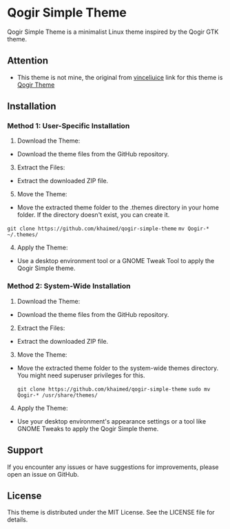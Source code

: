 # Qogir Simple Theme
Qogir Simple Theme is a minimalist Linux theme inspired by the Qogir GTK theme.

## Attention 
- This theme is not mine, the original from [vinceliuice](https://github.com/vinceliuice) link for this theme is [Qogir Theme](https://github.com/vinceliuice/Qogir-theme)

## Installation
### Method 1: User-Specific Installation
 1. Download the Theme:
  - Download the theme files from the GitHub repository.
 3. Extract the Files:
  - Extract the downloaded ZIP file.
 5. Move the Theme:
  - Move the extracted theme folder to the .themes directory in your home folder. If the directory doesn't exist, you can create it.
    
  `git clone https://github.com/khaimed/qogir-simple-theme`
  `mv Qogir-* ~/.themes/`
  
 4. Apply the Theme:
  - Use a desktop environment tool or a GNOME Tweak Tool to apply the Qogir Simple theme.
### Method 2: System-Wide Installation
 1. Download the Theme:
  - Download the theme files from the GitHub repository.
 2. Extract the Files:
  - Extract the downloaded ZIP file.
 3. Move the Theme:
   - Move the extracted theme folder to the system-wide themes directory. You might need superuser privileges for this.

     `git clone https://github.com/khaimed/qogir-simple-theme`
     `sudo mv Qogir-* /usr/share/themes/`
     
 4. Apply the Theme:
  - Use your desktop environment's appearance settings or a tool like GNOME Tweaks to apply the Qogir Simple theme.
## Support
 If you encounter any issues or have suggestions for improvements, please open an issue on GitHub.
## License
 This theme is distributed under the MIT License. See the LICENSE file for details.

